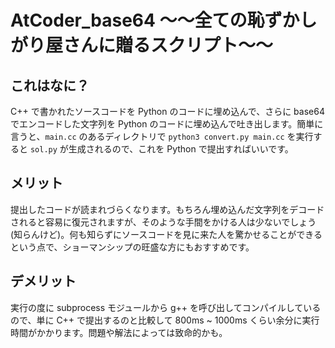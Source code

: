 # AtCoder_base64 ～～全ての恥ずかしがり屋さんに贈るスクリプト～～

## これはなに？

C++ で書かれたソースコードを Python のコードに埋め込んで、さらに base64 でエンコードした文字列を Python のコードに埋め込んで吐き出します。簡単に言うと、```main.cc``` のあるディレクトリで ```python3 convert.py main.cc``` を実行すると ```sol.py``` が生成されるので、これを Python で提出すればいいです。  

## メリット

提出したコードが読まれづらくなります。もちろん埋め込んだ文字列をデコードされると容易に復元されますが、そのような手間をかける人は少ないでしょう(知らんけど)。何も知らずにソースコードを見に来た人を驚かせることができるという点で、ショーマンシップの旺盛な方にもおすすめです。

## デメリット

実行の度に subprocess モジュールから g++ を呼び出してコンパイルしているので、単に C++ で提出するのと比較して 800ms ~ 1000ms くらい余分に実行時間がかかります。問題や解法によっては致命的かも。